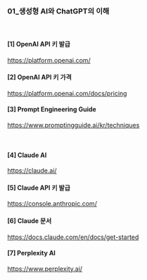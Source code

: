### 01_생성형 AI와 ChatGPT의 이해

<br>

#### [1] OpenAI API 키 발급 <br>
https://platform.openai.com/
<br>

#### [2] OpenAI API 키 가격 <br>
https://platform.openai.com/docs/pricing
<br>

#### [3] Prompt Engineering Guide <br>
https://www.promptingguide.ai/kr/techniques

<br>

#### [4] Claude AI  <br>
https://claude.ai/
<br>

#### [5] Claude API 키 발급 <br>
https://console.anthropic.com/
<br>

#### [6] Claude 문서 <br>
https://docs.claude.com/en/docs/get-started
<br>

#### [7] Perplexity AI  <br>
https://www.perplexity.ai/
<br>
